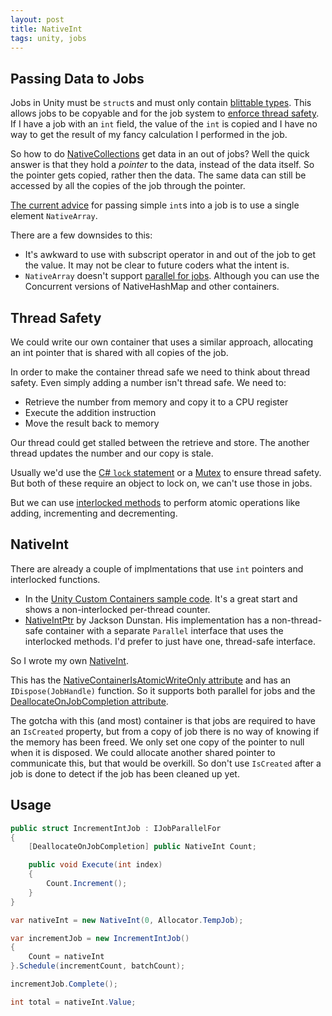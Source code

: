 ```yaml
---
layout: post
title: NativeInt
tags: unity, jobs
---
```

## Passing Data to Jobs

Jobs in Unity must be `struct`s and must only contain [blittable types](https://docs.microsoft.com/en-us/dotnet/framework/interop/blittable-and-non-blittable-types). This allows jobs to be copyable and for the job system to [enforce thread safety](https://docs.unity3d.com/Manual/JobSystemSafetySystem.html). If I have a job with an `int` field, the value of the `int` is copied and I have no way to get the result of my fancy calculation I performed in the job.

So how to do [NativeCollections](https://docs.unity3d.com/Manual/JobSystemNativeContainer.html) get data in an out of jobs? Well the quick answer is that they hold a *pointer* to the data, instead of the data itself. So the pointer gets copied, rather then the data. The same data can still be accessed by all the copies of the job through the pointer.

[The current advice](https://forum.unity.com/threads/job-is-struct-no-pointers-allowed-so-how-does-a-job-return-a-value.523339/) for passing simple `int`s into a job is to use a single element `NativeArray`.

There are a few downsides to this:

- It's awkward to use with subscript operator in and out of the job to get the value. It may not be clear to future coders what the intent is.
- `NativeArray` doesn't support [parallel for jobs](https://docs.unity3d.com/ScriptReference/Unity.Jobs.IJobParallelFor.html). Although you can use the Concurrent versions of NativeHashMap and other containers.

## Thread Safety

We could write our own container that uses a similar approach, allocating an int pointer that is shared with all copies of the job.

In order to make the container thread safe we need to think about thread safety. Even simply adding a number isn't thread safe.
We need to:

- Retrieve the number from memory and copy it to a CPU register
- Execute the addition instruction
- Move the result back to memory

Our thread could get stalled between the retrieve and store. The another thread updates the number and our copy is stale.

Usually we'd use the [C# `lock` statement](https://docs.microsoft.com/en-us/dotnet/csharp/language-reference/keywords/lock-statement) or a [Mutex](https://docs.microsoft.com/en-us/dotnet/api/system.threading.mutex) to ensure thread safety. But both of these require an object to lock on, we can't use those in jobs.

But we can use [interlocked methods](https://docs.microsoft.com/en-us/dotnet/api/system.threading.interlocked) to perform atomic operations like adding, incrementing and decrementing.

## NativeInt

There are already a couple of implmentations that use `int` pointers and interlocked functions.

- In the [Unity Custom Containers sample code](https://docs.unity3d.com/Packages/com.unity.jobs@0.0/manual/custom_job_types.html#custom-nativecontainers). It's a great start and shows a non-interlocked per-thread counter.
- [NativeIntPtr](https://github.com/jacksondunstan/NativeCollections/blob/master/JacksonDunstanNativeCollections/NativeIntPtr.cs) by Jackson Dunstan. His implementation has a non-thread-safe container with a separate `Parallel` interface that uses the interlocked methods. I'd prefer to just have one, thread-safe interface.

So I wrote my own [NativeInt](https://github.com/johnsietsma/InfPoints/blob/master/com.infpoints/Runtime/NativeCollections/NativeInt.cs).

This has the [NativeContainerIsAtomicWriteOnly attribute](https://docs.unity3d.com/ScriptReference/Unity.Collections.LowLevel.Unsafe.NativeContainerIsAtomicWriteOnlyAttribute.html) and has an `IDispose(JobHandle)` function. So it supports both parallel for jobs and the [DeallocateOnJobCompletion attribute](https://docs.unity3d.com/ScriptReference/Unity.Collections.DeallocateOnJobCompletionAttribute.html).

The gotcha with this (and most) container is that jobs are required to have an `IsCreated` property, but from a copy of job there is no way of knowing if the memory has been freed. We only set one copy of the pointer to null when it is disposed. We could allocate another shared pointer to communicate this, but that would be overkill. So don't use `IsCreated` after a job is done to detect if the job has been cleaned up yet.

## Usage

```csharp
public struct IncrementIntJob : IJobParallelFor
{
    [DeallocateOnJobCompletion] public NativeInt Count;

    public void Execute(int index)
    {
        Count.Increment();
    }
}

var nativeInt = new NativeInt(0, Allocator.TempJob);

var incrementJob = new IncrementIntJob()
{
    Count = nativeInt
}.Schedule(incrementCount, batchCount);

incrementJob.Complete();

int total = nativeInt.Value;
```
